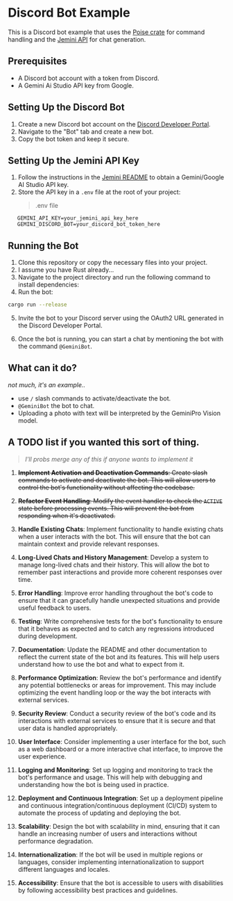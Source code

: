 # Discord Bot Example

This is a Discord bot example that uses the [Poise crate](https://docs.rs/poise) for command handling and the [Jemini API](https://github.com/jemini/jemini) for chat generation.

## Prerequisites

- A Discord bot account with a token from Discord.
- A Gemini Ai Studio API key from Google.

## Setting Up the Discord Bot

1. Create a new Discord bot account on the [Discord Developer Portal](https://discord.com/developers/applications).
2. Navigate to the "Bot" tab and create a new bot.
3. Copy the bot token and keep it secure.

## Setting Up the Jemini API Key

1. Follow the instructions in the [Jemini README](../../README.md) to obtain a Gemini/Google AI Studio API key.
2. Store the API key in a `.env` file at the root of your project:
   > .env file

```
   GEMINI_API_KEY=your_jemini_api_key_here
   GEMINI_DISCORD_BOT=your_discord_bot_token_here
```

## Running the Bot

1. Clone this repository or copy the necessary files into your project.
2. I assume you have Rust already...
3. Navigate to the project directory and run the following command to install dependencies:
4. Run the bot:

```sh
cargo run --release
```

5. Invite the bot to your Discord server using the OAuth2 URL generated in the Discord Developer Portal.

6. Once the bot is running, you can start a chat by mentioning the bot with the command `@GeminiBot`.

## What can it do?

_not much, it's an example.._

- use `/` slash commands to activate/deactivate the bot.
- `@GeminiBot` the bot to chat.
- Uploading a photo with text will be interpreted by the GeminiPro Vision model.

## A TODO list if you wanted this sort of thing.

> _I'll probs merge any of this if anyone wants to implement it_

1. ~~**Implement Activation and Deactivation Commands**: Create slash commands to activate and deactivate the bot. This will allow users to control the bot's functionality without affecting the codebase.~~

2. ~~**Refactor Event Handling**: Modify the event handler to check the `ACTIVE` state before processing events. This will prevent the bot from responding when it's deactivated.~~

3. **Handle Existing Chats**: Implement functionality to handle existing chats when a user interacts with the bot. This will ensure that the bot can maintain context and provide relevant responses.

4. **Long-Lived Chats and History Management**: Develop a system to manage long-lived chats and their history. This will allow the bot to remember past interactions and provide more coherent responses over time.

5. **Error Handling**: Improve error handling throughout the bot's code to ensure that it can gracefully handle unexpected situations and provide useful feedback to users.

6. **Testing**: Write comprehensive tests for the bot's functionality to ensure that it behaves as expected and to catch any regressions introduced during development.

7. **Documentation**: Update the README and other documentation to reflect the current state of the bot and its features. This will help users understand how to use the bot and what to expect from it.

8. **Performance Optimization**: Review the bot's performance and identify any potential bottlenecks or areas for improvement. This may include optimizing the event handling loop or the way the bot interacts with external services.

9. **Security Review**: Conduct a security review of the bot's code and its interactions with external services to ensure that it is secure and that user data is handled appropriately.

10. **User Interface**: Consider implementing a user interface for the bot, such as a web dashboard or a more interactive chat interface, to improve the user experience.

11. **Logging and Monitoring**: Set up logging and monitoring to track the bot's performance and usage. This will help with debugging and understanding how the bot is being used in practice.

12. **Deployment and Continuous Integration**: Set up a deployment pipeline and continuous integration/continuous deployment (CI/CD) system to automate the process of updating and deploying the bot.

13. **Scalability**: Design the bot with scalability in mind, ensuring that it can handle an increasing number of users and interactions without performance degradation.

14. **Internationalization**: If the bot will be used in multiple regions or languages, consider implementing internationalization to support different languages and locales.

15. **Accessibility**: Ensure that the bot is accessible to users with disabilities by following accessibility best practices and guidelines.
